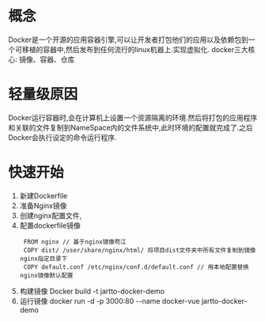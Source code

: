 # 概念
Docker是一个开源的应用容器引擎,可以让开发者打包他们的应用以及依赖包到一个可移植的容器中,然后发布到任何流行的linux机器上.实现虚拟化.
docker三大核心: 镜像、容器、仓库
# 轻量级原因
Docker运行容器时,会在计算机上设置一个资源隔离的环境.然后将打包的应用程序和关联的文件复制到NameSpace内的文件系统中,此时环境的配置就完成了.之后Docker会执行设定的命令运行程序.
# 快速开始
1. 新建Dockerfile
2. 准备Nginx镜像
3. 创建nginx配置文件,
4. 配置dockerfile镜像
   ```
    FROM nginx // 基于nginx镜像苟江
    COPY dist/ /user/share/nginx/html/ 将项目dist文件夹中所有文件复制到镜像nginx指定目录下
    COPY default.conf /etc/nginx/conf.d/default.conf // 用本地配置替换nginx镜像默认配置
   ```
5. 构建镜像 Docker build -t jartto-docker-demo
6. 运行镜像
   docker run -d -p 3000:80 --name docker-vue jartto-docker-demo
